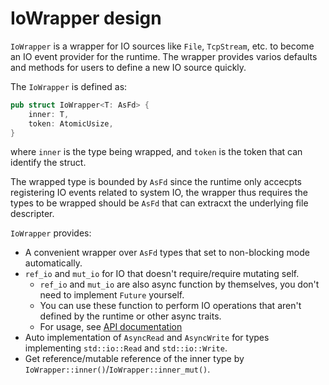 # IoWrapper design

`IoWrapper` is a wrapper for IO sources like `File`, `TcpStream`, etc. to become an IO event provider
for the runtime. The wrapper provides varios defaults and methods for users to define a new IO source quickly.

The `IoWrapper` is defined as:
```rust
pub struct IoWrapper<T: AsFd> {
    inner: T,
    token: AtomicUsize,
}
```
where `inner` is the type being wrapped, and `token` is the token that can identify the struct.

The wrapped type is bounded by `AsFd` since the runtime only accecpts registering IO events related
to system IO, the wrapper thus requires the types to be wrapped should be `AsFd` that can extracxt
the underlying file descripter.

`IoWrapper` provides:
- A convenient wrapper over `AsFd` types that set to non-blocking mode automatically.
- `ref_io` and `mut_io` for IO that doesn't require/require mutating self.
    - `ref_io` and `mut_io` are also async function by themselves, you don't need to implement `Future` yourself.
    - You can use these function to perform IO operations that aren't defined by the runtime or other async traits.
    - For usage, see [API documentation](https://smb374.github.io/my-async-rs/api_references/my_async/struct.IoWrapper.html)
- Auto implementation of `AsyncRead` and `AsyncWrite` for types implementing `std::io::Read` and `std::io::Write`.
- Get reference/mutable reference of the inner type by `IoWrapper::inner()`/`IoWrapper::inner_mut()`.
